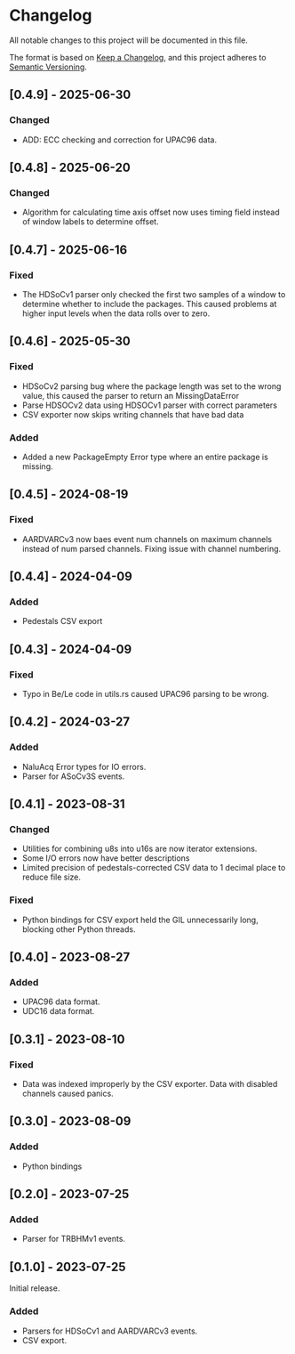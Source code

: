 # Changelog

All notable changes to this project will be documented in this file.

The format is based on [Keep a Changelog](https://keepachangelog.com/en/1.0.0/),
and this project adheres to [Semantic Versioning](https://semver.org/spec/v2.0.0.html).


## [0.4.9] - 2025-06-30

### Changed

- ADD: ECC checking and correction for UPAC96 data.


## [0.4.8] - 2025-06-20

### Changed

- Algorithm for calculating time axis offset now uses timing field instead of window labels to determine offset.


## [0.4.7] - 2025-06-16

### Fixed

- The HDSoCv1 parser only checked the first two samples of a window to determine whether to include the packages. This caused problems at higher input levels when the data rolls over to zero.


## [0.4.6] - 2025-05-30

### Fixed

- HDSoCv2 parsing bug where the package length was set to the wrong value, this caused the parser to return an MissingDataError
- Parse HDSOCv2 data using HDSOCv1 parser with correct parameters
- CSV exporter now skips writing channels that have bad data

### Added

- Added a new PackageEmpty Error type where an entire package is missing.


## [0.4.5] - 2024-08-19

### Fixed

- AARDVARCv3 now baes event num channels on maximum channels instead of num parsed channels. Fixing issue with channel numbering.


## [0.4.4] - 2024-04-09

### Added

- Pedestals CSV export

## [0.4.3] - 2024-04-09

### Fixed

- Typo in Be/Le code in utils.rs caused UPAC96 parsing to be wrong.


## [0.4.2] - 2024-03-27

### Added

- NaluAcq Error types for IO errors.
- Parser for ASoCv3S events.

## [0.4.1] - 2023-08-31

### Changed

- Utilities for combining u8s into u16s are now iterator extensions.
- Some I/O errors now have better descriptions
- Limited precision of pedestals-corrected CSV data to 1 decimal place to reduce file size.

### Fixed

- Python bindings for CSV export held the GIL unnecessarily long, blocking other Python threads.


## [0.4.0] - 2023-08-27

### Added

- UPAC96 data format.
- UDC16 data format.

## [0.3.1] - 2023-08-10

### Fixed

- Data was indexed improperly by the CSV exporter. Data with disabled channels caused panics.

## [0.3.0] - 2023-08-09

### Added

- Python bindings

## [0.2.0] - 2023-07-25

### Added

- Parser for TRBHMv1 events.

## [0.1.0] - 2023-07-25

Initial release.

### Added

-  Parsers for HDSoCv1 and AARDVARCv3 events.
-  CSV export.
